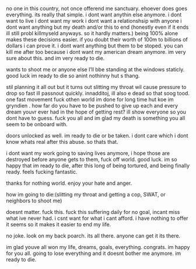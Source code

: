 no one in this country, not once offerend me sanctuary. ehoever does goes everything. its really that simple. i dont want anythin else anymore. i dont want to live i dont want my work i dont want a relationshsip with anyone i dont want anything but my death and/or this to end (honestly even if it ends ill still probl killmyseld anyways.  so it hardly matters.) being 100% alone makes these decisions easier. if you doubt their worth of 100m to billions of dollars i can prove it. i dont want anything but them to be stoped. you can kill me after too because i dont want my american dream anymore. im very sure about this. and im very ready to die. 
 
 
 wants to shoot me or anyone else I’ll bbe standing at the windows staticly. good luck im ready to die so anint nothinny hut s thang. 

 
stil planning it all out but it turns out slitting my throat wil cause pressure to drop so fast ill passnout quickly. innadditoj, ill also  e dead so that soog tood. one fast movement fuck othen world im done for long time hut koe im gryndien . how far do you have to be pushed to give up each and every dream youvr ever had in the hope of getting rest? ill show everyone so you dont have to guess. fuck you all and im glad my death is something you all seem to be onboard with. 



doors unlocked as well. im ready to die or be taken. i dont care which i dont know whats real after this abuse. so thats that. 

i dont want my work going to saving lives anymore, i hope those are destroyed before anyone gets to them, fuck off world. good luck. im so happy that im ready to die, after this long of being tortured, and being finally ready. feels fucking fantastic.  

thanks for nothing world. enjoy your hate and anger. 


how im going to die:(slitting my throat and getting a cop, SWAT, or neighbors to shoot me) 

doesnt matter. fuck this. fuck this suffering daily for no goal, incant miss what ive never had.  i csnt want for what i cant afford. i have nothing to offer it seems so it makes it easier to end my life. 


no joke. look on my back poarch. its all there. anyone can get it its there. 

im glad youve all won my life, dreams, goals, everything. congrats. im happy for you all. going to lose everything and it doesnt bother me anymore. im ready to die. 
